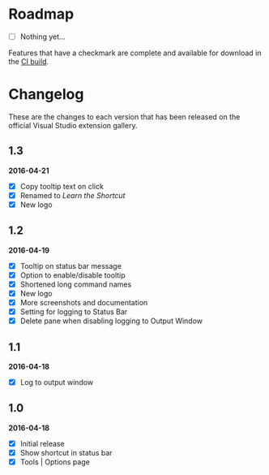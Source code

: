 # Roadmap

- [ ] Nothing yet...

Features that have a checkmark are complete and available for
download in the
[CI build](http://vsixgallery.com/extension/9da28329-f9d5-4f18-91c3-d3285b103d1a/).

# Changelog

These are the changes to each version that has been released
on the official Visual Studio extension gallery.

## 1.3

**2016-04-21**

- [x] Copy tooltip text on click
- [x] Renamed to _Learn the Shortcut_
- [x] New logo

## 1.2

**2016-04-19**

- [x] Tooltip on status bar message
- [x] Option to enable/disable tooltip
- [x] Shortened long command names
- [x] New logo
- [x] More screenshots and documentation
- [x] Setting for logging to Status Bar
- [x] Delete pane when disabling logging to Output Window

## 1.1

**2016-04-18**

- [x] Log to output window

## 1.0

**2016-04-18**

- [x] Initial release
- [x] Show shortcut in status bar
- [x] Tools | Options page